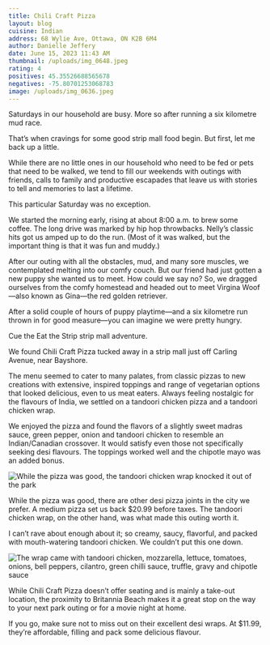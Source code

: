 ```yaml
---
title: Chili Craft Pizza
layout: blog
cuisine: Indian
address: 68 Wylie Ave, Ottawa, ON K2B 6M4
author: Danielle Jeffery
date: June 15, 2023 11:43 AM
thumbnail: /uploads/img_0648.jpeg
rating: 4
positives: 45.35526688565678
negatives: -75.80701253068783
image: /uploads/img_0636.jpeg
---
```

Saturdays in our household are busy. More so after running a six kilometre mud race. 

That’s when cravings for some good strip mall food begin. But first, let me back up a little. 

While there are no little ones in our household who need to be fed or pets that need to be walked, we tend to fill our weekends with outings with friends, calls to family and productive escapades that leave us with stories to tell and memories to last a lifetime.  

This particular Saturday was no exception. 

We started the morning early, rising at about 8:00 a.m. to brew some coffee. The long drive was marked by hip hop throwbacks. Nelly’s classic hits got us amped up to do the run. (Most of it was walked, but the important thing is that it was fun and muddy.) 

After our outing with all the obstacles, mud, and many sore muscles, we contemplated melting into our comfy couch. But our friend had just gotten a new puppy she wanted us to meet. How could we say no? So, we dragged ourselves from the comfy homestead and headed out to meet Virgina Woof—also known as Gina—the red golden retriever.  

After a solid couple of hours of puppy playtime—and a six kilometre run thrown in for good measure—you can imagine we were pretty hungry. 

Cue the Eat the Strip strip mall adventure. 

We found Chili Craft Pizza tucked away in a strip mall just off Carling Avenue, near Bayshore. 

The menu seemed to cater to many palates, from classic pizzas to new creations with extensive, inspired toppings and range of vegetarian options that looked delicious, even to us meat eaters. Always feeling nostalgic for the flavours of India, we settled on a tandoori chicken pizza and a tandoori chicken wrap. 

We enjoyed the pizza and found the flavors of a slightly sweet madras sauce, green pepper, onion and tandoori chicken to resemble an Indian/Canadian crossover. It would satisfy even those not specifically seeking desi flavours. The toppings worked well and the chipotle mayo was an added bonus.

![While the pizza was good, the tandoori chicken wrap knocked it out of the park](/uploads/img_0648.jpeg "Tandoori chicken pizza")

While the pizza was good, there are other desi pizza joints in the city we prefer. A medium pizza set us back $20.99 before taxes. The tandoori chicken wrap, on the other hand, was what made this outing worth it. 

I can’t rave about enough about it; so creamy, saucy, flavorful, and packed with mouth-watering tandoori chicken. We couldn’t put this one down. 

![The wrap came with tandoori chicken, mozzarella, lettuce, tomatoes, onions, bell peppers, cilantro, green chilli sauce, truffle, gravy and chipotle sauce](/uploads/img_0651.jpeg "Tandoori chicken wrap")

While Chili Craft Pizza doesn’t offer seating and is mainly a take-out location, the proximity to Britannia Beach makes it a great stop on the way to your next park outing or for a movie night at home.  

If you go, make sure not to miss out on their excellent desi wraps. At $11.99, they’re affordable, filling and pack some delicious flavour.